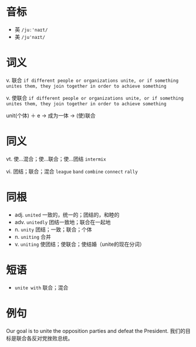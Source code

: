 # 音标

- 英 `/juː'naɪt/`
- 美 `/ju'naɪt/`

# 词义

v. 联合
`if different people or organizations unite, or if something unites them, they join together in order to achieve something`

v. 使联合
`if different people or organizations unite, or if something unites them, they join together in order to achieve something`



unit(个体) ＋ e → 成为一体 → (使)联合

# 同义

vt. 使…混合；使…联合；使…团结
`intermix`

vi. 团结；联合；混合
`league` `band` `combine` `connect` `rally`

# 同根

- adj. `united` 一致的，统一的；团结的，和睦的
- adv. `unitedly` 团结一致地；联合在一起地
- n. `unity` 团结；一致；联合；个体
- n. `uniting` 合并
- v. `uniting` 使团结；使联合；使结婚（unite的现在分词）

# 短语

- `unite with` 联合；混合

# 例句

Our goal is to unite the opposition parties and defeat the President.
我们的目标是联合各反对党挫败总统。


